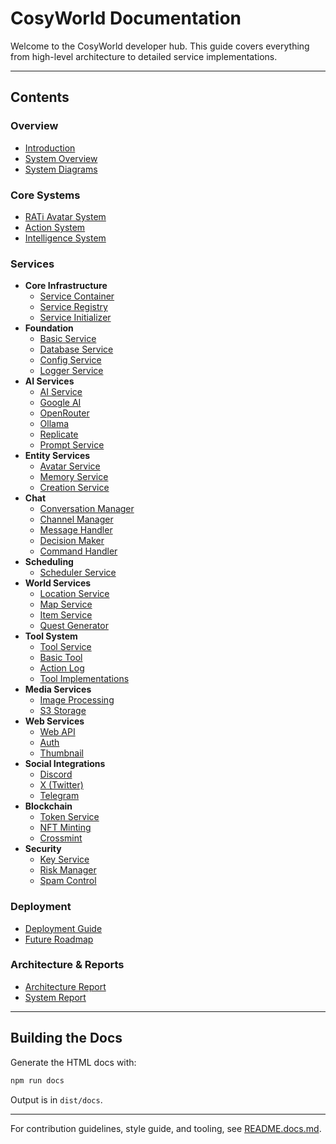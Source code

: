 # CosyWorld Documentation

Welcome to the CosyWorld developer hub. This guide covers everything from high-level architecture to detailed service implementations.

---

## Contents

### Overview
- [Introduction](overview/01-introduction.md)
- [System Overview](overview/02-system-overview.md)
- [System Diagrams](overview/03-system-diagram.md)

### Core Systems
- [RATi Avatar System](systems/06-rati-avatar-system.md)
- [Action System](systems/04-action-system.md)
- [Intelligence System](systems/05-intelligence-system.md)

### Services
- **Core Infrastructure**
  - [Service Container](services/core/container.md)
  - [Service Registry](services/core/serviceRegistry.md)
  - [Service Initializer](services/core/serviceInitializer.md)
- **Foundation**
  - [Basic Service](services/foundation/basicService.md)
  - [Database Service](services/foundation/databaseService.md)
  - [Config Service](services/foundation/configService.md)
  - [Logger Service](services/foundation/logger.md)
- **AI Services**
  - [AI Service](services/ai/aiService.md)
  - [Google AI](services/ai/googleAIService.md)
  - [OpenRouter](services/ai/openrouterAIService.md)
  - [Ollama](services/ai/ollamaService.md)
  - [Replicate](services/ai/replicateService.md)
  - [Prompt Service](services/ai/promptService.md)
- **Entity Services**
  - [Avatar Service](services/entity/avatarService.md)
  - [Memory Service](services/entity/memoryService.md)
  - [Creation Service](services/entity/creationService.md)
- **Chat**
  - [Conversation Manager](services/chat/conversationManager.md)
  - [Channel Manager](services/chat/channelManager.md)
  - [Message Handler](services/chat/messageHandler.md)
  - [Decision Maker](services/chat/decisionMaker.md)
  - [Command Handler](services/commands/commandHandler.md)
- **Scheduling**
  - [Scheduler Service](services/scheduler/scheduler.md)
- **World Services**
  - [Location Service](services/world/locationService.md)
  - [Map Service](services/world/mapService.md)
  - [Item Service](services/world/itemService.md)
  - [Quest Generator](services/world/questGeneratorService.md)
- **Tool System**
  - [Tool Service](services/tools/toolService.md)
  - [Basic Tool](services/tools/basicTool.md)
  - [Action Log](services/tools/actionLog.md)
  - [Tool Implementations](services/tools/implementations.md)
- **Media Services**
  - [Image Processing](services/media/imageProcessingService.md)
  - [S3 Storage](services/s3/s3Service.md)
- **Web Services**
  - [Web API](services/web/webService.md)
  - [Auth](services/web/authService.md)
  - [Thumbnail](services/web/thumbnailService.md)
- **Social Integrations**
  - [Discord](services/social/discord-integration.md)
  - [X (Twitter)](services/social/x-integration.md)
  - [Telegram](services/social/telegram-integration.md)
- **Blockchain**
  - [Token Service](services/blockchain/tokenService.md)
  - [NFT Minting](services/blockchain/nftMintService.md)
  - [Crossmint](services/blockchain/crossmintService.md)
- **Security**
  - [Key Service](services/security/keyService.md)
  - [Risk Manager](services/security/riskManagerService.md)
  - [Spam Control](services/security/spamControlService.md)

### Deployment
- [Deployment Guide](deployment/07-deployment.md)
- [Future Roadmap](deployment/08-future-work.md)

### Architecture & Reports
- [Architecture Report](services/architecture-report.md)
- [System Report](../SYSTEM_REPORT.md)

---

## Building the Docs

Generate the HTML docs with:

```bash
npm run docs
```

Output is in `dist/docs`.

---

For contribution guidelines, style guide, and tooling, see [README.docs.md](../README.docs.md).